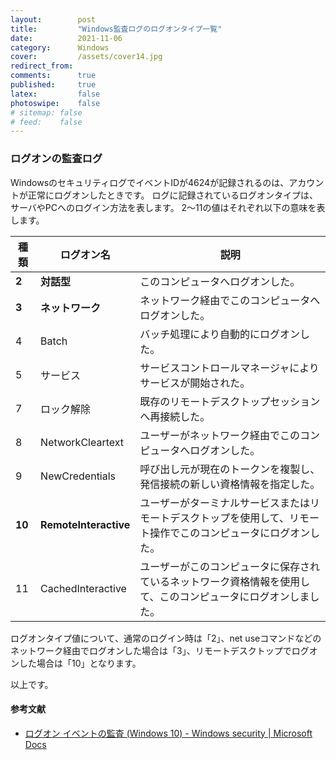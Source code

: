 ```yaml
---
layout:        post
title:         "Windows監査ログのログオンタイプ一覧"
date:          2021-11-06
category:      Windows
cover:         /assets/cover14.jpg
redirect_from:
comments:      true
published:     true
latex:         false
photoswipe:    false
# sitemap: false
# feed:    false
---
```


### ログオンの監査ログ
WindowsのセキュリティログでイベントIDが4624が記録されるのは、アカウントが正常にログオンしたときです。
ログに記録されているログオンタイプは、サーバやPCへのログイン方法を表します。
2～11の値はそれぞれ以下の意味を表します。

| 種類 | ログオン名 | 説明
|----|--------|-------
|  **2** | **対話型** | このコンピュータへログオンした。
|  **3** | **ネットワーク** | ネットワーク経由でこのコンピュータへログオンした。
|  4 | Batch | バッチ処理により自動的にログオンした。
|  5 | サービス | サービスコントロールマネージャによりサービスが開始された。
|  7 | ロック解除 | 既存のリモートデスクトップセッションへ再接続した。
|  8 | NetworkCleartext | ユーザーがネットワーク経由でこのコンピュータへログオンした。
|  9 | NewCredentials | 呼び出し元が現在のトークンを複製し、発信接続の新しい資格情報を指定した。
| **10** | **RemoteInteractive** | ユーザーがターミナルサービスまたはリモートデスクトップを使用して、リモート操作でこのコンピュータにログオンした。
| 11 | CachedInteractive | ユーザーがこのコンピュータに保存されているネットワーク資格情報を使用して、このコンピュータにログオンしました。

ログオンタイプ値について、通常のログイン時は「2」、net useコマンドなどのネットワーク経由でログオンした場合は「3」、リモートデスクトップでログオンした場合は「10」となります。

以上です。

#### 参考文献
- [ログオン イベントの監査 (Windows 10) - Windows security \| Microsoft Docs](https://docs.microsoft.com/ja-jp/windows/security/threat-protection/auditing/basic-audit-logon-events)
